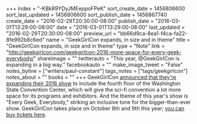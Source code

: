 +++
index = "-KBkR9YDyJMEeppoFPeK"
sort_create_date = 1456806600
sort_last_updated = 1456806600
sort_publish_date = 1456867740
create_date = "2016-02-29T20:30:00-08:00"
publish_date = "2016-03-01T13:29:00-08:00"
date = "2016-03-01T13:29:00-08:00"
last_updated = "2016-02-29T20:30:00-08:00"
preview_url = "bb66d9ca-8ea1-f4ca-fa22-8fe992b8c6ed"
name = "GeekGirlCon expands, in size and in theme"
title = "GeekGirlCon expands, in size and in theme"
type = "Note"
link = "http://geekgirlcon.com/geekgirlcon-2016-more-space-for-every-geek-everybody/"
shareimage = ""
twitterauto = "This year, @GeekGirlCon is expanding in a big way."
facebookauto = ""
make_image_tweet = "False"
notes_byline = ["writers/paul-constant"]
tags_notes = ["tags/geekgirlcon"]
notes_about = ""
books = ""
+++
GeekGirlCon [announced that they're expanding their 2016 show](http://geekgirlcon.com/geekgirlcon-2016-more-space-for-every-geek-everybody/) to include the fourth floor of the Washington State Convention Center, which will give the sci-fi convention a lot more space for its programs and exhibitors. And the theme of this year's show is "Every Geek, Everybody," striking an inclusive tone for the bigger-than-ever show. GeekGirlCon takes place on October 8th and 9th this year; [you can buy tickets here](http://www.brownpapertickets.com/event/2426480z).